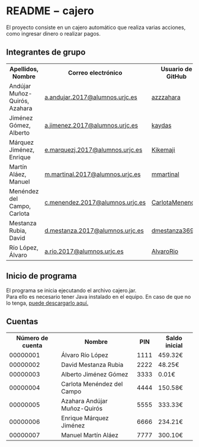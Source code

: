 <h1 align="left">README − cajero</h1>
<p> El proyecto consiste en un cajero automático que realiza varias acciones, como ingresar dinero o realizar pagos.</p>

<h2 align="left">Integrantes de grupo</h2>
<table class="egt">
  <tr>
    <th>Apellidos, Nombre</th>
    <th>Correo electrónico</th>
    <th>Usuario de GitHub</th>
  </tr>
  <tr>
    <td>Andújar Muñoz-Quirós, Azahara</td>
    <td><a href="mailto: a.andujar.2017@alumnos.urjc.es"> a.andujar.2017@alumnos.urjc.es </a></td>
    <td><a href="https://github.com/azzzahara"> azzzahara </a></td>
  </tr>
  <tr>
    <td>Jiménez Gómez, Alberto</td>
    <td><a href="mailto: a.jimenez.2017@alumnos.urjc.es"> a.jimenez.2017@alumnos.urjc.es </a></td>
    <td><a href="https://github.com/kaydas"> kaydas </a></td></td>
  </tr>
  <tr>
    <td>Márquez Jiménez, Enrique</td>
    <td><a href="mailto: e.marquezj.2017@alumnos.urjc.es"> e.marquezj.2017@alumnos.urjc.es </a></td>
    <td><a href="https://github.com/Kikemaji"> Kikemaji </a></td></td>
  </tr>
    <tr>
    <td>Martín Aláez, Manuel</td>
    <td><a href="mailto: m.martinal.2017@alumnos.urjc.es"> m.martinal.2017@alumnos.urjc.es </a></td>
    <td><a href="https://github.com/mmartinal"> mmartinal </a></td></td>
  </tr>
  <tr>
    <td>Menéndez del Campo, Carlota</td>
    <td><a href="mailto: c.menendez.2017@alumnos.urjc.es"> c.menendez.2017@alumnos.urjc.es </a></td>
    <td><a href="https://github.com/CarlotaMenendez"> CarlotaMenendez </a></td></td>
  </tr>
  <tr>
    <td>Mestanza Rubia, David</td>
    <td><a href="mailto: d.mestanza.2017@alumnos.urjc.es"> d.mestanza.2017@alumnos.urjc.es </a></td>
    <td><a href="https://github.com/dmestanza369"> dmestanza369 </a></td></td>
  </tr>
  <tr>
    <td>Río López, Álvaro</td>
    <td><a href="mailto: a.rio.2017@alumnos.urjc.es"> a.rio.2017@alumnos.urjc.es </a></td>
    <td><a href="https://github.com/AlvaroRio"> AlvaroRio </a></td></td>
  </tr>
</table>

<h2 align="left">Inicio de programa</h2>
<p>El programa se inicia ejecutando el archivo cajero.jar.<br>
  Para ello es necesario tener Java instalado en el equipo. En caso de que no lo tenga, <a href="https://www.java.com/es/download/win10.jsp"> puede descargarlo aquí. </a></p>

<h2 align="left">Cuentas</h2>
<table class="egt">
  <tr>
    <th>Número de cuenta</th>
    <th>Nombre</th>
    <th>PIN</th>
    <th>Saldo inicial</th>
  </tr>
  <tr>
    <td>00000001</td>
    <td>Álvaro Río López</td>
    <td>1111</td>
    <td>459.32€</td>
  </tr>
  <tr>
    <td>00000002</td>
    <td>David Mestanza Rubia</td>
    <td>2222</td>
    <td>48.25€</td>
  </tr>
  <tr>
    <td>00000003</td>
    <td>Alberto Jiménez Gómez</td>
    <td>3333</td>
    <td>0.01€</td>
  </tr>
  <tr>
    <td>00000004</td>
    <td>Carlota Menéndez del Campo</td>
    <td>4444</td>
    <td>150.58€</td>
  </tr>
  <tr>
    <td>00000005</td>
    <td>Azahara Andújar Muñoz-Quirós</td>
    <td>5555</td>
    <td>333.33€</td>
  </tr>
  <tr>
    <td>00000006</td>
    <td>Enrique Márquez Jiménez</td>
    <td>6666</td>
    <td>234.21€</td>
  </tr>
    <tr>
    <td>00000007</td>
    <td>Manuel Martín Aláez</td>
    <td>7777</td>
    <td>300.10€</td>
  </tr>
</table>
